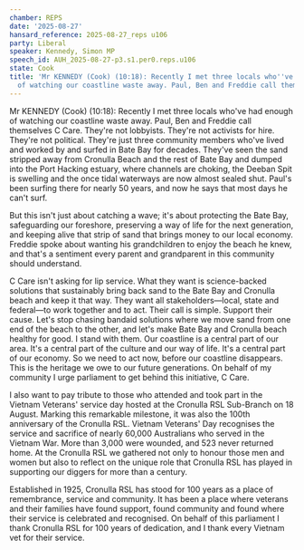 ```yaml
---
chamber: REPS
date: '2025-08-27'
hansard_reference: 2025-08-27_reps u106
party: Liberal
speaker: Kennedy, Simon MP
speech_id: AUH_2025-08-27-p3.s1.per0.reps.u106
state: Cook
title: 'Mr KENNEDY (Cook) (10:18): Recently I met three locals who''ve had enough
  of watching our coastline waste away. Paul, Ben and Freddie call themselves C Care'
---
```


Mr KENNEDY (Cook) (10:18): Recently I met three locals who've had enough of watching our coastline waste away. Paul, Ben and Freddie call themselves C Care. They're not lobbyists. They're not activists for hire. They're not political. They're just three community members who've lived and worked by and surfed in Bate Bay for decades. They've seen the sand stripped away from Cronulla Beach and the rest of Bate Bay and dumped into the Port Hacking estuary, where channels are choking, the Deeban Spit is swelling and the once tidal waterways are now almost sealed shut. Paul's been surfing there for nearly 50 years, and now he says that most days he can't surf.

But this isn't just about catching a wave; it's about protecting the Bate Bay, safeguarding our foreshore, preserving a way of life for the next generation, and keeping alive that strip of sand that brings money to our local economy. Freddie spoke about wanting his grandchildren to enjoy the beach he knew, and that's a sentiment every parent and grandparent in this community should understand.

C Care isn't asking for lip service. What they want is science-backed solutions that sustainably bring back sand to the Bate Bay and Cronulla beach and keep it that way. They want all stakeholders—local, state and federal—to work together and to act. Their call is simple. Support their cause. Let's stop chasing bandaid solutions where we move sand from one end of the beach to the other, and let's make Bate Bay and Cronulla beach healthy for good. I stand with them. Our coastline is a central part of our area. It's a central part of the culture and our way of life. It's a central part of our economy. So we need to act now, before our coastline disappears. This is the heritage we owe to our future generations. On behalf of my community I urge parliament to get behind this initiative, C Care.

I also want to pay tribute to those who attended and took part in the Vietnam Veterans' service day hosted at the Cronulla RSL Sub-Branch on 18 August. Marking this remarkable milestone, it was also the 100th anniversary of the Cronulla RSL. Vietnam Veterans' Day recognises the service and sacrifice of nearly 60,000 Australians who served in the Vietnam War. More than 3,000 were wounded, and 523 never returned home. At the Cronulla RSL we gathered not only to honour those men and women but also to reflect on the unique role that Cronulla RSL has played in supporting our diggers for more than a century.

Established in 1925, Cronulla RSL has stood for 100 years as a place of remembrance, service and community. It has been a place where veterans and their families have found support, found community and found where their service is celebrated and recognised. On behalf of this parliament I thank Cronulla RSL for 100 years of dedication, and I thank every Vietnam vet for their service.